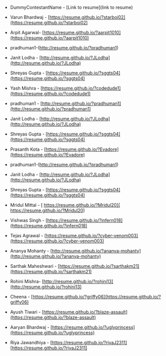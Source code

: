* DummyContestantName - [Link to resume](link to resume)
* Varun Bhardwaj - [https://resume.github.io/?starboi02](https://resume.github.io/?starboi02)
* Arpit Agarwal- [https://resume.github.io/?aarpit1010](https://resume.github.io/?aarpit1010)
* pradhuman1-(http://resume.github.io/?pradhuman1)
* Janit Lodha - [http://resume.github.io/?JLodha](http://resume.github.io/?JLodha)
* Shreyas Gupta - [https://resume.github.io/?sggts04](https://resume.github.io/?sggts04)
* Yash Mishra - [https://resume.github.io/?codedude1](https://resume.github.io/?codedude1)
* pradhuman1 - [http://resume.github.io/?pradhuman1](http://resume.github.io/?pradhuman1)
* Janit Lodha - [http://resume.github.io/?JLodha](http://resume.github.io/?JLodha)
* Shreyas Gupta - [https://resume.github.io/?sggts04](https://resume.github.io/?sggts04)
* Prasanth Kota - [https://resume.github.io/?Evadore](https://resume.github.io/?Evadore)
* pradhuman1-(http://resume.github.io/?pradhuman1)
* Janit Lodha - [http://resume.github.io/?JLodha](http://resume.github.io/?JLodha)
* Shreyas Gupta - [https://resume.github.io/?sggts04](https://resume.github.io/?sggts04)
* Mridul Mittal - [ https://resume.github.io/?Mridul20]( https://resume.github.io/?Mridul20)
* Vishwas Singh - [https://resume.github.io/?infern018](https://resume.github.io/?infern018)
* Tejas Agrawal - [https://resume.github.io/?cyber-venom003](https://resume.github.io/?cyber-venom003)
* Ananya Mohanty - [http://resume.github.io/?ananya-mohanty](http://resume.github.io/?ananya-mohanty)
* Sarthak Maheshwari - [https://resume.github.io/?sarthakm21](https://resume.github.io/?sarthakm21) 
* Rohini Mishra- [http://resume.github.io/?rohini13](http://resume.github.io/?rohini13)
* Cheena - [https://resume.github.io/?griffy06](https://resume.github.io/?griffy06)
* Ayush Tiwari - [https://resume.github.io/?blaze-assault](https://resume.github.io/?blaze-assault)
* Aaryan Bhardwaj - [https://resume.github.io/?uglyprincess](https://resume.github.io/?uglyprincess)

* Riya Jawandhiya - [https://resume.github.io/?riyaJ2311][https://resume.github.io/?riyaJ2311]




